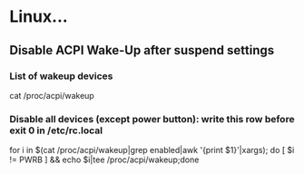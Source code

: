 # Linux...

## Disable ACPI Wake-Up after suspend settings 
### List of wakeup devices
cat /proc/acpi/wakeup
### Disable all devices (except power button): write this row before exit 0 in /etc/rc.local
for i in $(cat /proc/acpi/wakeup|grep enabled|awk '{print $1}'|xargs); do [ $i != PWRB ] && echo $i|tee /proc/acpi/wakeup;done
